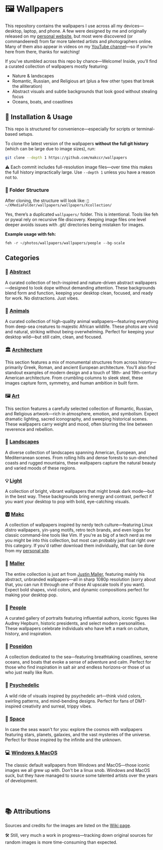 # 🖼️ Wallpapers
This repository contains the wallpapers I use across all my devices—desktop, laptop, and phone. A few were designed by me and originally released on my [personal website](https://makc.co/downloads), but most were discovered (or commandeered) from far more talented artists and photographers online. Many of them also appear in videos on my [YouTube channel](https://www.youtube.com/@makc)—so if you’re here from there, thanks for watching!

If you’ve stumbled across this repo by chance—Welcome! Inside, you’ll find a curated collection of wallpapers mostly featuring:

- Nature & landscapes  
- Romantic, Russian, and Religious art (plus a few other types that break the alliteration)  
- Abstract visuals and subtle backgrounds that look good without stealing focus  
- Oceans, boats, and coastlines

## 🚀 Installation & Usage
This repo is structured for convenience—especially for scripts or terminal-based setups.

To clone the latest version of the wallpapers **without the full git history** (which can be large due to image sizes), run:

```bash
git clone --depth 1 https://github.com/makccr/wallpapers
```
⚠️ Each commit includes full-resolution image files—over time this makes the full history impractically large. Use ```--depth 1``` unless you have a reason not to.

### 📁 Folder Structure
After cloning, the structure will look like: ```📁 ~/XMediaFolder/wallpapers/wallpapers/Xcollection/```

Yes, there’s a duplicated ```wallpapers/``` folder. This is intentional. Tools like feh or pywal rely on recursive file discovery. Keeping image files one level deeper avoids issues with .git/ directories being mistaken for images.

**Example usage with feh:**

```
feh -r ~/photos/wallpapers/wallpapers/people --bg-scale
```

## Categories

### 🎨 [Abstract](https://github.com/makccr/wallpapers/tree/master/wallpapers/abstract)
A curated collection of tech-inspired and nature-driven abstract wallpapers—designed to look dope without demanding attention. These backgrounds blend form and function, keeping your desktop clean, focused, and ready for work. No distractions. Just vibes.
### 🐾 [Animals](https://github.com/makccr/wallpapers/tree/master/wallpapers/animals)
A curated collection of high-quality animal wallpapers—featuring everything from deep-sea creatures to majestic African wildlife. These photos are vivid and natural, striking without being overwhelming. Perfect for keeping your desktop wild—but still calm, clean, and focused.
### 🏛️ [Architecture](https://github.com/makccr/wallpapers/tree/master/wallpapers/architecture)
This section features a mix of monumental structures from across history—primarily Greek, Roman, and ancient European architecture. You’ll also find standout examples of modern design and a touch of 18th- and 19th-century American architecture. From crumbling columns to sleek steel, these images capture form, symmetry, and human ambition in built form.
### 🖼️ [Art](https://github.com/makccr/wallpapers/tree/master/wallpapers/art)
This section features a carefully selected collection of Romantic, Russian, and Religious artwork—rich in atmosphere, emotion, and symbolism. Expect dramatic lighting, sacred iconography, and sweeping historical scenes. These wallpapers carry weight and mood, often blurring the line between reverence and rebellion.
### 🌄 [Landscapes](https://github.com/makccr/wallpapers/tree/master/wallpapers/landscape)
A diverse collection of landscapes spanning American, European, and Mediterranean scenes. From rolling hills and dense forests to sun-drenched coasts and rugged mountains, these wallpapers capture the natural beauty and varied moods of these regions.
### 💡 [Light](https://github.com/makccr/wallpapers/tree/master/wallpapers/light)
A collection of bright, vibrant wallpapers that might break dark mode—but in the best way. These backgrounds bring energy and contrast, perfect if you want your desktop to pop with bold, eye-catching visuals.
### 🅼 [Makc](https://github.com/makccr/wallpapers/tree/master/wallpapers/makc)
A collection of wallpapers inspired by nerdy tech culture—featuring Linux distro wallpapers, yin-yang motifs, retro tech brands, and even logos for classic command-line tools like Vim. If you're as big of a tech nerd as me you might be into this collection, but most can probably just float right over this category. If you'd rather download them individually, that can be done from my [personal site](https://makc.co/downloads). 
### 🎨 [Maller](https://github.com/makccr/wallpapers/tree/master/wallpapers/maller)
The entire collection is just art from [Justin Maller](https://justinmaller.com/), featuring mainly his abstract, unbranded wallpapers—all in sharp 1080p resolution (sorry about that, you can run it through one of those AI upscale tools if you want). Expect bold shapes, vivid colors, and dynamic compositions perfect for making your desktop pop.
### 👥 [People](https://github.com/makccr/wallpapers/tree/master/wallpapers/people)
A curated gallery of portraits featuring influential authors, iconic figures like Audrey Hepburn, historic presidents, and select modern personalities. These wallpapers celebrate individuals who have left a mark on culture, history, and inspiration.
### 🌊 [Poseidon](https://github.com/makccr/wallpapers/tree/master/wallpapers/poseidon)
A collection dedicated to the sea—featuring breathtaking coastlines, serene oceans, and boats that evoke a sense of adventure and calm. Perfect for those who find inspiration in salt air and endless horizons-or those of us who just really like Rum.
### 🌈 [Psychedelic](https://github.com/makccr/wallpapers/tree/master/wallpapers/psychedelic)
A wild ride of visuals inspired by psychedelic art—think vivid colors, swirling patterns, and mind-bending designs. Perfect for fans of DMT-inspired creativity and surreal, trippy vibes.
### 🚀 [Space](https://github.com/makccr/wallpapers/tree/master/wallpapers/space)
In case the seas wasn't for you: explore the cosmos with wallpapers featuring stars, planets, galaxies, and the vast mysteries of the universe. Perfect for those inspired by the infinite and the unknown.
### 💻 [Windows & MacOS](https://github.com/makccr/wallpapers/tree/master/wallpapers/win-mac)
The classic default wallpapers from Windows and MacOS—those iconic images we all grew up with. Don't be a linux snob. Windows and MacOS suck, but they have managed to source some talented artists over the years of development. 

<br><br>

## 📚 Attributions
Sources and credits for the images are listed on the [Wiki page]([https://github.com/makccr/wallpapers/wiki](https://github.com/makccr/wallpapers/wiki/%F0%9F%93%9A-Wallpaper-Attribution)).

🛠️ Still, very much a work in progress—tracking down original sources for random images is more time-consuming than expected.
